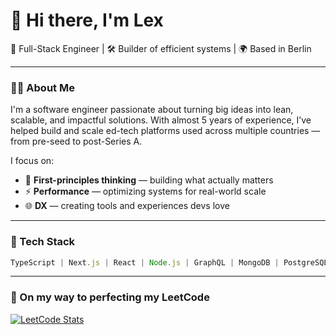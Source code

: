 # 👋 Hi there, I'm Lex

🚀 Full-Stack Engineer | 🛠️ Builder of efficient systems | 🌍 Based in Berlin

---

### 👨‍💻 About Me

I'm a software engineer passionate about turning big ideas into lean, scalable, and impactful solutions. With almost 5 years of experience, I’ve helped build and scale ed-tech platforms used across multiple countries — from pre-seed to post-Series A.

I focus on:
- 🧠 **First-principles thinking** — building what actually matters
- ⚡ **Performance** — optimizing systems for real-world scale
- 🌐 **DX** — creating tools and experiences devs love

---

### 🔧 Tech Stack

```ts
TypeScript | Next.js | React | Node.js | GraphQL | MongoDB | PostgreSQL | AWS | Redis | Docker | TailwindCSS
```

---
### 🧠 On my way to perfecting my LeetCode

[![LeetCode Stats](https://leetcard.jacoblin.cool/lexms?theme=unicorn&font=Ubuntu&ext=activity)](https://leetcode.com/u/lexms/)
